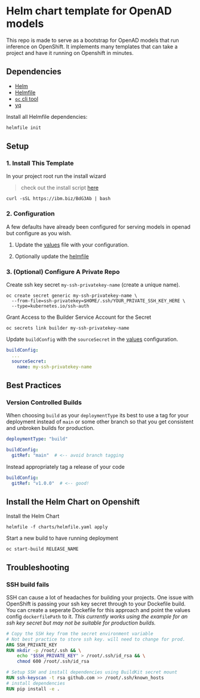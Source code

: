 # Helm chart template for OpenAD models

This repo is made to serve as a bootstrap for OpenAD models that run inference on OpenShift. It implements many templates that can take a project and have it running on Openshift in minutes.

## Dependencies

- [Helm](https://helm.sh/)
- [Helmfile](https://github.com/helmfile/helmfile)
- [`oc` cli tool](https://docs.openshift.com/container-platform/4.17/cli_reference/openshift_cli/getting-started-cli.html)
- [yq](https://github.com/mikefarah/yq)

Install all Helmfile dependencies:
```bash
helmfile init
```

## Setup

### 1. Install This Template

In your project root run the install wizard
> check out the install script [here](./scripts/install.sh)

```shell
curl -sSL https://ibm.biz/BdG3Ab | bash
```

<!-- ```shell
curl -sSL https://raw.githubusercontent.com/acceleratedscience/openad-model-helm-template/refs/heads/main/scripts/install.sh | bash
``` -->

### 2. Configuration

A few defaults have already been configured for serving models in openad but configure as you wish.


1. Update the [values](./helm/values.yaml) file with your configuration.

2. Optionally update the [helmfile](./helmfile.yaml)

### 3. (Optional) Configure A Private Repo
Create ssh key secret `my-ssh-privatekey-name` (create a unique name).

```shell
oc create secret generic my-ssh-privatekey-name \
  --from-file=ssh-privatekey=$HOME/.ssh/YOUR_PRIVATE_SSH_KEY_HERE \
  --type=kubernetes.io/ssh-auth
```

Grant Access to the Builder Service Account for the Secret
```shell
oc secrets link builder my-ssh-privatekey-name
```

Update `buildConfig` with the `sourceSecret` in the [values](./helm/values.yaml) configuration.
```yaml
buildConfig:
  ...
  sourceSecret:
    name: my-ssh-privatekey-name
```

## Best Practices

### Version Controlled Builds

When choosing `build` as your `deploymentType` its best to use a tag for your deployment instead of `main` or some other branch so that you get consistent and unbroken builds for production.

```yaml
deploymentType: "build"

buildConfig:
  gitRef: "main"  # <-- avoid branch tagging
```

Instead appropriately tag a release of your code
```yaml
buildConfig:
  gitRef: "v1.0.0"  # <-- good!
```


## Install the Helm Chart on Openshift
Install the Helm Chart
```shell
helmfile -f charts/helmfile.yaml apply
```

Start a new build to have running deployment
```shell
oc start-build RELEASE_NAME
```

## Troubleshooting

### SSH build fails
SSH can cause a lot of headaches for building your projects. One issue with OpenShift is passing your ssh key secret through to your Dockefile build. You can create a seperate Dockefile for this approach and point the values config `dockerfilePath` to it. *This currently works using the example for an ssh key secret but may not be suitable for production builds.*

```Dockerfile
# Copy the SSH key from the secret environment variable
# Not best practice to store ssh key. will need to change for prod.
ARG SSH_PRIVATE_KEY
RUN mkdir -p /root/.ssh && \
    echo "$SSH_PRIVATE_KEY" > /root/.ssh/id_rsa && \
    chmod 600 /root/.ssh/id_rsa

# Setup SSH and install dependencies using BuildKit secret mount
RUN ssh-keyscan -t rsa github.com >> /root/.ssh/known_hosts
# install dependencies
RUN pip install -e .
```
